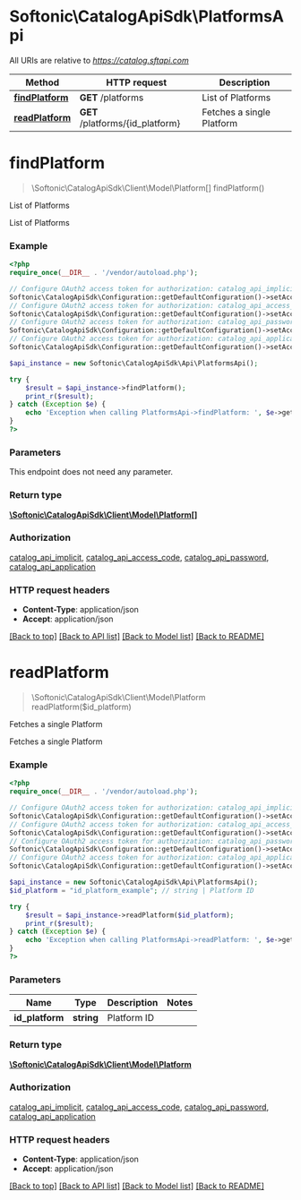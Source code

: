 # Softonic\CatalogApiSdk\PlatformsApi

All URIs are relative to *https://catalog.sftapi.com*

Method | HTTP request | Description
------------- | ------------- | -------------
[**findPlatform**](PlatformsApi.md#findPlatform) | **GET** /platforms | List of Platforms
[**readPlatform**](PlatformsApi.md#readPlatform) | **GET** /platforms/{id_platform} | Fetches a single Platform


# **findPlatform**
> \Softonic\CatalogApiSdk\Client\Model\Platform[] findPlatform()

List of Platforms

List of Platforms

### Example
```php
<?php
require_once(__DIR__ . '/vendor/autoload.php');

// Configure OAuth2 access token for authorization: catalog_api_implicit
Softonic\CatalogApiSdk\Configuration::getDefaultConfiguration()->setAccessToken('YOUR_ACCESS_TOKEN');
// Configure OAuth2 access token for authorization: catalog_api_access_code
Softonic\CatalogApiSdk\Configuration::getDefaultConfiguration()->setAccessToken('YOUR_ACCESS_TOKEN');
// Configure OAuth2 access token for authorization: catalog_api_password
Softonic\CatalogApiSdk\Configuration::getDefaultConfiguration()->setAccessToken('YOUR_ACCESS_TOKEN');
// Configure OAuth2 access token for authorization: catalog_api_application
Softonic\CatalogApiSdk\Configuration::getDefaultConfiguration()->setAccessToken('YOUR_ACCESS_TOKEN');

$api_instance = new Softonic\CatalogApiSdk\Api\PlatformsApi();

try {
    $result = $api_instance->findPlatform();
    print_r($result);
} catch (Exception $e) {
    echo 'Exception when calling PlatformsApi->findPlatform: ', $e->getMessage(), PHP_EOL;
}
?>
```

### Parameters
This endpoint does not need any parameter.

### Return type

[**\Softonic\CatalogApiSdk\Client\Model\Platform[]**](../Model/Platform.md)

### Authorization

[catalog_api_implicit](../../README.md#catalog_api_implicit), [catalog_api_access_code](../../README.md#catalog_api_access_code), [catalog_api_password](../../README.md#catalog_api_password), [catalog_api_application](../../README.md#catalog_api_application)

### HTTP request headers

 - **Content-Type**: application/json
 - **Accept**: application/json

[[Back to top]](#) [[Back to API list]](../../README.md#documentation-for-api-endpoints) [[Back to Model list]](../../README.md#documentation-for-models) [[Back to README]](../../README.md)

# **readPlatform**
> \Softonic\CatalogApiSdk\Client\Model\Platform readPlatform($id_platform)

Fetches a single Platform

Fetches a single Platform

### Example
```php
<?php
require_once(__DIR__ . '/vendor/autoload.php');

// Configure OAuth2 access token for authorization: catalog_api_implicit
Softonic\CatalogApiSdk\Configuration::getDefaultConfiguration()->setAccessToken('YOUR_ACCESS_TOKEN');
// Configure OAuth2 access token for authorization: catalog_api_access_code
Softonic\CatalogApiSdk\Configuration::getDefaultConfiguration()->setAccessToken('YOUR_ACCESS_TOKEN');
// Configure OAuth2 access token for authorization: catalog_api_password
Softonic\CatalogApiSdk\Configuration::getDefaultConfiguration()->setAccessToken('YOUR_ACCESS_TOKEN');
// Configure OAuth2 access token for authorization: catalog_api_application
Softonic\CatalogApiSdk\Configuration::getDefaultConfiguration()->setAccessToken('YOUR_ACCESS_TOKEN');

$api_instance = new Softonic\CatalogApiSdk\Api\PlatformsApi();
$id_platform = "id_platform_example"; // string | Platform ID

try {
    $result = $api_instance->readPlatform($id_platform);
    print_r($result);
} catch (Exception $e) {
    echo 'Exception when calling PlatformsApi->readPlatform: ', $e->getMessage(), PHP_EOL;
}
?>
```

### Parameters

Name | Type | Description  | Notes
------------- | ------------- | ------------- | -------------
 **id_platform** | **string**| Platform ID |

### Return type

[**\Softonic\CatalogApiSdk\Client\Model\Platform**](../Model/Platform.md)

### Authorization

[catalog_api_implicit](../../README.md#catalog_api_implicit), [catalog_api_access_code](../../README.md#catalog_api_access_code), [catalog_api_password](../../README.md#catalog_api_password), [catalog_api_application](../../README.md#catalog_api_application)

### HTTP request headers

 - **Content-Type**: application/json
 - **Accept**: application/json

[[Back to top]](#) [[Back to API list]](../../README.md#documentation-for-api-endpoints) [[Back to Model list]](../../README.md#documentation-for-models) [[Back to README]](../../README.md)


